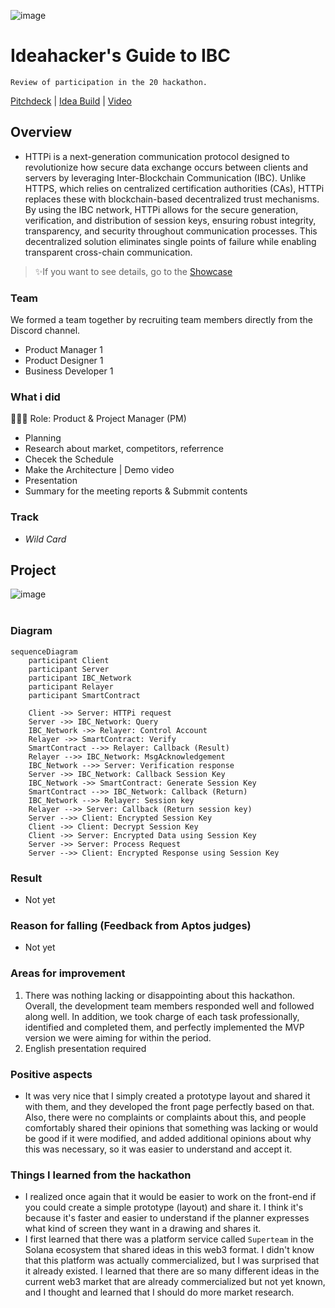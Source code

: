 ![image](https://github.com/user-attachments/assets/46c9e114-27e9-41e7-94fa-9ab9eb07144e)

# Ideahacker's Guide to IBC
`Review of participation in the 20 hackathon.`

[Pitchdeck](https://www.figma.com/slides/z4Q9VwVO7cOML23Vl3MzvG/IBC-Ideathon?node-id=1-571&t=Eg1IgkbV4Ot937qO-1) | [Idea Build](https://ipfs.filebase.io/ipfs/QmVC9XGvYyzecpW4vWCLfRt8tXY8UuR9yiFzDaUHvrjdnA) | [Video](https://youtu.be/LCUlg14N3KM)

## Overview
- HTTPi is a next-generation communication protocol designed to revolutionize how secure data exchange occurs between clients and servers by leveraging Inter-Blockchain Communication (IBC). Unlike HTTPS, which relies on centralized certification authorities (CAs), HTTPi replaces these with blockchain-based decentralized trust mechanisms. By using the IBC network, HTTPi allows for the secure generation, verification, and distribution of session keys, ensuring robust integrity, transparency, and security throughout communication processes. This decentralized solution eliminates single points of failure while enabling transparent cross-chain communication.

> ✨If you want to see details, go to the [Showcase](https://dorahacks.io/buidl/17793/)

### Team
We formed a team together by recruiting team members directly from the Discord channel.
- Product Manager 1
- Product Designer 1
- Business Developer 1

### What i did
👨🏼‍💻 Role: Product & Project Manager (PM)
- Planning
- Research about market, competitors, referrence
- Checek the Schedule
- Make the Architecture | Demo video
- Presentation
- Summary for the meeting reports & Submmit contents

### Track
- *Wild Card*

## Project
![image](https://github.com/user-attachments/assets/e4632669-25ba-498f-b137-ec825391d192)
<br></br>

### Diagram
```mermaid
sequenceDiagram
    participant Client
    participant Server
    participant IBC_Network
    participant Relayer
    participant SmartContract

    Client ->> Server: HTTPi request
    Server ->> IBC_Network: Query
    IBC_Network ->> Relayer: Control Account
    Relayer ->> SmartContract: Verify
    SmartContract -->> Relayer: Callback (Result)
    Relayer -->> IBC_Network: MsgAcknowledgement
    IBC_Network -->> Server: Verification response
    Server ->> IBC_Network: Callback Session Key
    IBC_Network ->> SmartContract: Generate Session Key
    SmartContract -->> IBC_Network: Callback (Return)
    IBC_Network -->> Relayer: Session key
    Relayer -->> Server: Callback (Return session key)
    Server -->> Client: Encrypted Session Key
    Client ->> Client: Decrypt Session Key
    Client ->> Server: Encrypted Data using Session Key
    Server ->> Server: Process Request
    Server -->> Client: Encrypted Response using Session Key
```

### Result
- Not yet

### Reason for falling (Feedback from Aptos judges)
- Not yet

### Areas for improvement
1) There was nothing lacking or disappointing about this hackathon. Overall, the development team members responded well and followed along well. In addition, we took charge of each task professionally, identified and completed them, and perfectly implemented the MVP version we were aiming for within the period.
2) English presentation required

### Positive aspects
- It was very nice that I simply created a prototype layout and shared it with them, and they developed the front page perfectly based on that. Also, there were no complaints or complaints about this, and people comfortably shared their opinions that something was lacking or would be good if it were modified, and added additional opinions about why this was necessary, so it was easier to understand and accept it.

### Things I learned from the hackathon
- I realized once again that it would be easier to work on the front-end if you could create a simple prototype (layout) and share it. I think it's because it's faster and easier to understand if the planner expresses what kind of screen they want in a drawing and shares it.
- I first learned that there was a platform service called `Superteam` in the Solana ecosystem that shared ideas in this web3 format. I didn't know that this platform was actually commercialized, but I was surprised that it already existed. I learned that there are so many different ideas in the current web3 market that are already commercialized but not yet known, and I thought and learned that I should do more market research.
